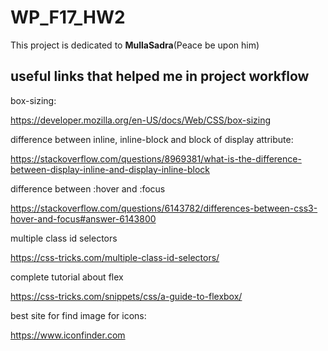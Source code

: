 # WP_F17_HW2
This project is dedicated to **MullaSadra**(Peace be upon him)

## useful links that helped me in project workflow

box-sizing:

https://developer.mozilla.org/en-US/docs/Web/CSS/box-sizing

difference between inline, inline-block and block of display attribute:

https://stackoverflow.com/questions/8969381/what-is-the-difference-between-display-inline-and-display-inline-block

difference between :hover and :focus

https://stackoverflow.com/questions/6143782/differences-between-css3-hover-and-focus#answer-6143800

multiple class id selectors

https://css-tricks.com/multiple-class-id-selectors/

complete tutorial about flex

https://css-tricks.com/snippets/css/a-guide-to-flexbox/

best site for find image for icons:

https://www.iconfinder.com
